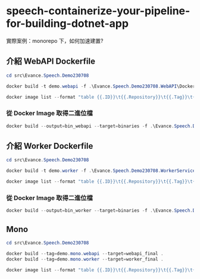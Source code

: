 # speech-containerize-your-pipeline-for-building-dotnet-app

實際案例：monorepo 下，如何加速建置?

## 介紹 WebAPI Dockerfile

```powershell
cd src\Evance.Speech.Demo230708

docker build -t demo.webapi -f .\Evance.Speech.Demo230708.WebAPI\Dockerfile .

docker image list --format "table {{.ID}}\t{{.Repository}}\t{{.Tag}}\t{{.Size}}"
```

### 從 Docker Image 取得二進位檔

```powershell
docker build --output=bin_webapi --target=binaries -f .\Evance.Speech.Demo230708.WebAPI\Dockerfile .
```

## 介紹 Worker Dockerfile

```powershell
cd src\Evance.Speech.Demo230708

docker build -t demo.worker -f .\Evance.Speech.Demo230708.WorkerService\Dockerfile .

docker image list --format "table {{.ID}}\t{{.Repository}}\t{{.Tag}}\t{{.Size}}"
```

### 從 Docker Image 取得二進位檔

```powershell
docker build --output=bin_worker --target=binaries -f .\Evance.Speech.Demo230708.WorkerService\Dockerfile .
```

## Mono

```powershell
cd src\Evance.Speech.Demo230708

docker build --tag=demo.mono.webapi --target=webapi_final .
docker build --tag=demo.mono.worker --target=worker_final .

docker image list --format "table {{.ID}}\t{{.Repository}}\t{{.Tag}}\t{{.Size}}"
```

